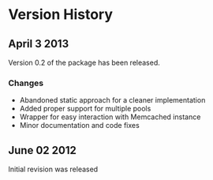 # Version History

## April 3 2013

Version 0.2 of the package has been released.

### Changes

* Abandoned static approach for a cleaner implementation
* Added proper support for multiple pools
* Wrapper for easy interaction with Memcached instance
* Minor documentation and code fixes

## June 02 2012 

Initial revision was released
